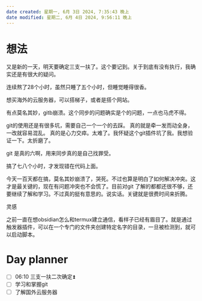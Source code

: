 ```yaml
---
date created: 星期一, 6月 3日 2024, 7:35:43 晚上
date modified: 星期二, 6月 4日 2024, 9:56:11 晚上
---
```


# 想法

又是新的一天，明天要确定三支一扶了。这个要记到。关于到底有没有执行，我确实还是有很大的疑问。

连续熬了28个小时，虽然只睡了五个小时，但睡觉睡得很香。

想买海外的云服务器，可以搭梯子，或者是搭个网站。


有点莫名其妙，gitb崩溃。这个同步的问题确实是个的问题，一点也马虎不得。


git的使用还是有很多坑，需要自己一个一个的去踩。
真的就是牵一发而动全身，一改就容易混乱。
真的是心力交瘁。太难了。我怀疑这个git插件坑了我。我想验证一下。太折磨了。


git 是真的六啊，用来同步真的是自己找罪受。

搞了七八个小时，才发现错在代码上面。

今天一百天都在搞，莫名其妙崩溃了，哭死。不过也算是明白了如何解决冲突。这才是最关键的，现在有问题冲突也不会慌了。目前对git 了解的都都还很不够，还要继续了解和学习。不过真的挺有意思的。说实话。关键就是很费时间来折腾。



灵感

之前一直在想obsidian怎么和termux建立通信，看样子已经有眉目了。就是通过触发器插件，可以在一个专门的文件夹创建特定名字的目录，一旦被检测到，就可以启动脚本。



# Day planner

- [ ] 06:10  三支一扶二次确定⏫ 
- [ ] 学习和掌握git
- [ ] 了解国外云服务器